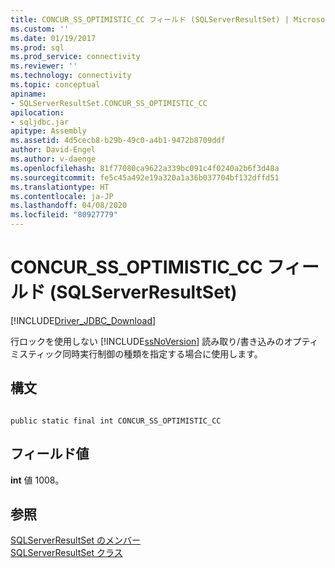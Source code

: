 ```yaml
---
title: CONCUR_SS_OPTIMISTIC_CC フィールド (SQLServerResultSet) | Microsoft Docs
ms.custom: ''
ms.date: 01/19/2017
ms.prod: sql
ms.prod_service: connectivity
ms.reviewer: ''
ms.technology: connectivity
ms.topic: conceptual
apiname:
- SQLServerResultSet.CONCUR_SS_OPTIMISTIC_CC
apilocation:
- sqljdbc.jar
apitype: Assembly
ms.assetid: 4d5cecb8-b29b-49c0-a4b1-9472b8709ddf
author: David-Engel
ms.author: v-daenge
ms.openlocfilehash: 81f77080ca9622a339bc091c4f0240a2b6f3d48a
ms.sourcegitcommit: fe5c45a492e19a320a1a36b037704bf132dffd51
ms.translationtype: HT
ms.contentlocale: ja-JP
ms.lasthandoff: 04/08/2020
ms.locfileid: "80927779"
---
```

# <a name="concur_ss_optimistic_cc-field-sqlserverresultset"></a>CONCUR_SS_OPTIMISTIC_CC フィールド (SQLServerResultSet)
[!INCLUDE[Driver_JDBC_Download](../../../includes/driver_jdbc_download.md)]

  行ロックを使用しない [!INCLUDE[ssNoVersion](../../../includes/ssnoversion-md.md)] 読み取り/書き込みのオプティミスティック同時実行制御の種類を指定する場合に使用します。  
  
## <a name="syntax"></a>構文  
  
```  
  
public static final int CONCUR_SS_OPTIMISTIC_CC  
```  
  
## <a name="field-value"></a>フィールド値  
 **int** 値 1008。  
  
## <a name="see-also"></a>参照  
 [SQLServerResultSet のメンバー](../../../connect/jdbc/reference/sqlserverresultset-members.md)   
 [SQLServerResultSet クラス](../../../connect/jdbc/reference/sqlserverresultset-class.md)  
  
  

